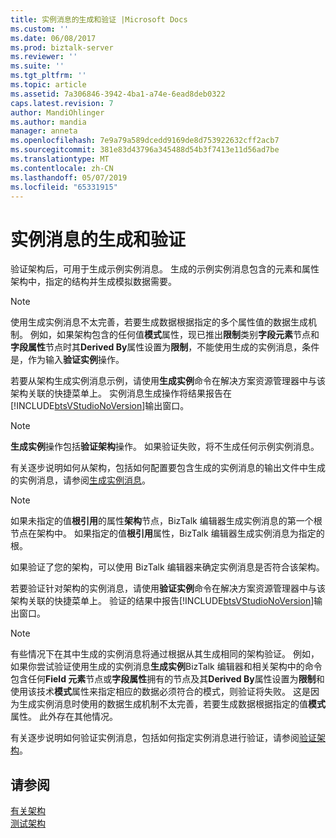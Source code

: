 ```yaml
---
title: 实例消息的生成和验证 |Microsoft Docs
ms.custom: ''
ms.date: 06/08/2017
ms.prod: biztalk-server
ms.reviewer: ''
ms.suite: ''
ms.tgt_pltfrm: ''
ms.topic: article
ms.assetid: 7a306846-3942-4ba1-a74e-6ead8deb0322
caps.latest.revision: 7
author: MandiOhlinger
ms.author: mandia
manager: anneta
ms.openlocfilehash: 7e9a79a589dcedd9169de8d753922632cff2acb7
ms.sourcegitcommit: 381e83d43796a345488d54b3f7413e11d56ad7be
ms.translationtype: MT
ms.contentlocale: zh-CN
ms.lasthandoff: 05/07/2019
ms.locfileid: "65331915"
---
```

# <a name="instance-message-generation-and-validation"></a>实例消息的生成和验证
验证架构后，可用于生成示例实例消息。 生成的示例实例消息包含的元素和属性架构中，指定的结构并生成模拟数据需要。  
  
> [!NOTE]
>  使用生成实例消息不太完善，若要生成数据根据指定的多个属性值的数据生成机制。 例如，如果架构包含的任何值**模式**属性，现已推出**限制**类别**字段元素**节点和**字段属性**节点时其**Derived By**属性设置为**限制**，不能使用生成的实例消息，条件是，作为输入**验证实例**操作。  
  
 若要从架构生成实例消息示例，请使用**生成实例**命令在解决方案资源管理器中与该架构关联的快捷菜单上。 实例消息生成操作将结果报告在[!INCLUDE[btsVStudioNoVersion](../includes/btsvstudionoversion-md.md)]输出窗口。  
  
> [!NOTE]
>  **生成实例**操作包括**验证架构**操作。 如果验证失败，将不生成任何示例实例消息。  
  
 有关逐步说明如何从架构，包括如何配置要包含生成的实例消息的输出文件中生成的实例消息，请参阅[生成实例消息](../core/how-to-generate-instance-messages.md)。  
  
> [!NOTE]
>  如果未指定的值**根引用**的属性**架构**节点，BizTalk 编辑器生成实例消息的第一个根节点在架构中。 如果指定的值**根引用**属性，BizTalk 编辑器生成实例消息为指定的根。  
  
 如果验证了您的架构，可以使用 BizTalk 编辑器来确定实例消息是否符合该架构。  
  
 若要验证针对架构的实例消息，请使用**验证实例**命令在解决方案资源管理器中与该架构关联的快捷菜单上。 验证的结果中报告[!INCLUDE[btsVStudioNoVersion](../includes/btsvstudionoversion-md.md)]输出窗口。  
  
> [!NOTE]
>  有些情况下在其中生成的实例消息将通过根据从其生成相同的架构验证。 例如，如果你尝试验证使用生成的实例消息**生成实例**BizTalk 编辑器和相关架构中的命令包含任何**Field 元素**节点或**字段属性**拥有的节点及其**Derived By**属性设置为**限制**和使用该技术**模式**属性来指定相应的数据必须符合的模式，则验证将失败。 这是因为生成实例消息时使用的数据生成机制不太完善，若要生成数据根据指定的值**模式**属性。 此外存在其他情况。  
  
 有关逐步说明如何验证实例消息，包括如何指定实例消息进行验证，请参阅[验证架构](../core/how-to-validate-schemas-in-visual-studio.md)。  
  
## <a name="see-also"></a>请参阅  
 [有关架构](../core/about-schemas.md)   
 [测试架构](../core/testing-schemas.md)